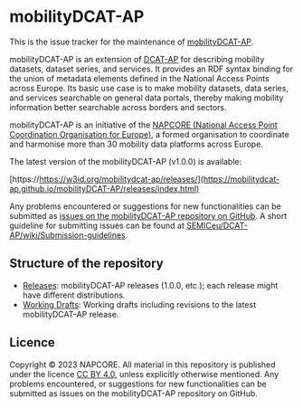 # mobilityDCAT-AP

This is the issue tracker for the maintenance of [mobilityDCAT-AP](https://napcore.eu/providing-a-baseline-for-a-new-metadata-scheme-for-european-naps/).

mobilityDCAT-AP is an extension of [DCAT-AP](https://joinup.ec.europa.eu/solution/dcat-application-profile-data-portals-europe) for describing mobility datasets, dataset series, and services. It provides an RDF syntax binding for the union of metadata elements defined in the National Access Points across Europe. Its basic use case is to make mobility datasets, data series, and services searchable on general data portals, thereby making mobility information better searchable across borders and sectors.

mobilityDCAT-AP is an initiative of the [NAPCORE (National Access Point Coordination Organisation for Europe)](https://napcore.eu/), a formed organisation to coordinate and harmonise more than 30 mobility data platforms across Europe.

The latest version of the mobilityDCAT-AP (v1.0.0) is available:

[https://https://w3id.org/mobilitydcat-ap/releases/](https://mobilitydcat-ap.github.io/mobilityDCAT-AP/releases/index.html)

Any problems encountered or suggestions for new functionalities can be submitted as [issues on the mobilityDCAT-AP repository on GitHub](https://github.com/mobilityDCAT-AP/mobilityDCAT-AP/issues). A short guideline for submitting issues can be found at [SEMICeu/DCAT-AP/wiki/Submission-guidelines](https://github.com/SEMICeu/DCAT-AP/wiki/Submission-guidelines).

## Structure of the repository

- [Releases](./releases/): mobilityDCAT-AP releases (1.0.0, etc.); each release might have different distributions.
- [Working Drafts](./drafts/): Working drafts including revisions to the latest mobilityDCAT-AP release.

<!---
## Implementations

- [GeoDCAT-AP XSLT & API](https://github.com/SEMICeu/iso-19139-to-dcat-ap): Reference XSLT-based implementation and API
- [CSW-4-Web](https://github.com/SEMICeu/csw-4-web): A proof-of-concept API to expose CSW endpoints in a Web-friendly way, making use of an extended and ad hoc version of the GeoDCAT-AP XSLT & API.
- [EPSG to RDF XSLT](https://github.com/SEMICeu/epsg-to-rdf): Proof of concept for the RDF representation of the [OGC EPSG register of coordinate reference systems](http://www.opengis.net/def/crs/EPSG/0/), extending the RDF mappings for reference systems defined in GeoDCAT-AP.

Additional mobilityDCAT-AP implementations are documented in the [dedicated page on Joinup](https://joinup.ec.europa.eu/collection/semantic-interoperability-community-semic/solution/geodcat-application-profile-data-portals-europe/document/geodcat-ap-implementations). -->

## Licence
Copyright © 2023 NAPCORE. All material in this repository is published under the licence [CC BY 4.0](https://creativecommons.org/licenses/by/4.0/), unless explicitly otherwise mentioned. Any problems encountered, or suggestions for new functionalities can be submitted as issues on the mobilityDCAT-AP repository on GitHub.
